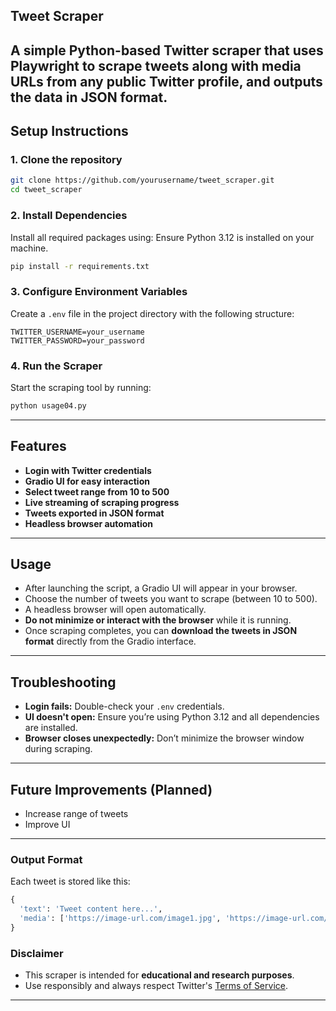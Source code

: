 ## Tweet Scraper

A simple Python-based Twitter scraper that uses Playwright to scrape tweets along with media URLs from any public Twitter profile, and outputs the data in JSON format.
---

## Setup Instructions

### 1. **Clone the repository**
```bash
git clone https://github.com/yourusername/tweet_scraper.git
cd tweet_scraper
```

### 2. Install Dependencies
Install all required packages using:
Ensure Python 3.12 is installed on your machine.

```bash
pip install -r requirements.txt
```

### 3. Configure Environment Variables
Create a `.env` file in the project directory with the following structure:

```
TWITTER_USERNAME=your_username
TWITTER_PASSWORD=your_password
```

### 4. Run the Scraper
Start the scraping tool by running:

```bash
python usage04.py
```

---

## Features

- **Login with Twitter credentials**
- **Gradio UI for easy interaction**
- **Select tweet range from 10 to 500**
- **Live streaming of scraping progress**
- **Tweets exported in JSON format**
- **Headless browser automation**

---

## Usage

- After launching the script, a Gradio UI will appear in your browser.
- Choose the number of tweets you want to scrape (between 10 to 500).
- A headless browser will open automatically.
- **Do not minimize or interact with the browser** while it is running.
- Once scraping completes, you can **download the tweets in JSON format** directly from the Gradio interface.

---

## Troubleshooting

- **Login fails:** Double-check your `.env` credentials.
- **UI doesn't open:** Ensure you’re using Python 3.12 and all dependencies are installed.
- **Browser closes unexpectedly:** Don’t minimize the browser window during scraping.

---

## Future Improvements (Planned)
- Increase range of tweets 
- Improve UI

---

### Output Format

Each tweet is stored like this:

```python
{
  'text': 'Tweet content here...',
  'media': ['https://image-url.com/image1.jpg', 'https://image-url.com/image2.jpg']
}
```

### Disclaimer

- This scraper is intended for **educational and research purposes**.
- Use responsibly and always respect Twitter's [Terms of Service](https://twitter.com/en/tos).

---
